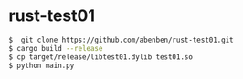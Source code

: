 # rust-test01

```bash
$  git clone https://github.com/abenben/rust-test01.git
$ cargo build --release
$ cp target/release/libtest01.dylib test01.so
$ python main.py 
```
